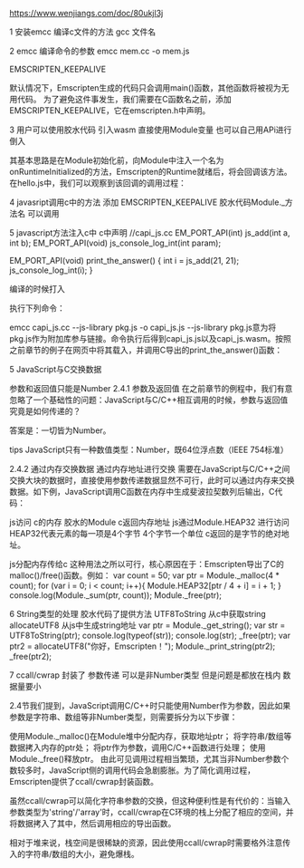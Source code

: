 
https://www.wenjiangs.com/doc/80ukjl3j

1 安装emcc
编译c文件的方法 gcc 文件名

2 emcc 编译命令的参数
emcc mem.cc -o mem.js

EMSCRIPTEN_KEEPALIVE

默认情况下，Emscripten生成的代码只会调用main()函数，其他函数将被视为无用代码。
为了避免这件事发生，我们需要在C函数名之前，添加EMSCRIPTEN_KEEPALIVE，它在emscripten.h中声明。


3 用户可以使用胶水代码 引入wasm 直接使用Module变量  也可以自己用APi进行倒入

其基本思路是在Module初始化前，向Module中注入一个名为onRuntimeInitialized的方法，Emscripten的Runtime就绪后，将会回调该方法。在hello.js中，我们可以观察到该回调的调用过程：

4 javasript调用c中的方法
添加 EMSCRIPTEN_KEEPALIVE  胶水代码Module._方法名 可以调用

5 javascript方法注入c中
c中声明 
//capi_js.cc
EM_PORT_API(int) js_add(int a, int b);
EM_PORT_API(void) js_console_log_int(int param);

EM_PORT_API(void) print_the_answer() {
    int i = js_add(21, 21);
    js_console_log_int(i);
}

编译的时候打入

执行下列命令：

emcc capi_js.cc --js-library pkg.js -o capi_js.js
--js-library pkg.js意为将pkg.js作为附加库参与链接。命令执行后得到capi_js.js以及capi_js.wasm。按照之前章节的例子在网页中将其载入，并调用C导出的print_the_answer()函数：



5 JavaScript与C交换数据

参数和返回值只能是Number
2.4.1 参数及返回值
在之前章节的例程中，我们有意忽略了一个基础性的问题：JavaScript与C/C++相互调用的时候，参数与返回值究竟是如何传递的？

答案是：一切皆为Number。

tips JavaScript只有一种数值类型：Number，既64位浮点数（IEEE 754标准）

2.4.2 通过内存交换数据  通过内存地址进行交换
需要在JavaScript与C/C++之间交换大块的数据时，直接使用参数传递数据显然不可行，此时可以通过内存来交换数据。如下例，JavaScript调用C函数在内存中生成斐波拉契数列后输出，C代码：

js访问 c的内存
胶水的Module
c返回内存地址 js通过Module.HEAP32 进行访问  HEAP32代表元素的每一项是4个字节 4个字节一个单位 c返回的是字节的绝对地址。

js分配内存传给c
这种用法之所以可行，核心原因在于：Emscripten导出了C的malloc()/free()函数。例如：
var count = 50;
      var ptr = Module._malloc(4 * count);
      for (var i = 0; i < count; i++){
        Module.HEAP32[ptr / 4 + i] = i + 1;
      }
      console.log(Module._sum(ptr, count));
      Module._free(ptr);

6 String类型的处理
胶水代码了提供方法   UTF8ToString 从c中获取string    allocateUTF8 从js中生成string地址
 var ptr = Module._get_string();
       var str = UTF8ToString(ptr);
       console.log(typeof(str));
       console.log(str);
       _free(ptr);
       var ptr2 = allocateUTF8("你好，Emscripten！");
       Module._print_string(ptr2);
       _free(ptr2);




7 ccall/cwrap 封装了 参数传递 可以是非Number类型 但是问题是都放在栈内 数据量要小

2.4节我们提到，JavaScript调用C/C++时只能使用Number作为参数，因此如果参数是字符串、数组等非Number类型，则需要拆分为以下步骤：

使用Module._malloc()在Module堆中分配内存，获取地址ptr；
将字符串/数组等数据拷入内存的ptr处；
将ptr作为参数，调用C/C++函数进行处理；
使用Module._free()释放ptr。
由此可见调用过程相当繁琐，尤其当非Number参数个数较多时，JavaScript侧的调用代码会急剧膨胀。为了简化调用过程，Emscripten提供了ccall/cwrap封装函数。

虽然ccall/cwrap可以简化字符串参数的交换，但这种便利性是有代价的：当输入参数类型为'string'/'array'时，ccall/cwrap在C环境的栈上分配了相应的空间，并将数据拷入了其中，然后调用相应的导出函数。

相对于堆来说，栈空间是很稀缺的资源，因此使用ccall/cwrap时需要格外注意传入的字符串/数组的大小，避免爆栈。






